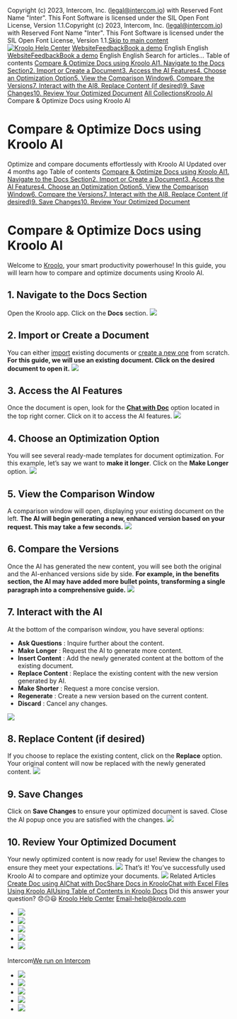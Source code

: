 Copyright (c) 2023, Intercom, Inc. (legal@intercom.io) with Reserved Font Name "Inter". This Font Software is licensed under the SIL Open Font License, Version 1.1.Copyright (c) 2023, Intercom, Inc. (legal@intercom.io) with Reserved Font Name "Inter". This Font Software is licensed under the SIL Open Font License, Version 1.1.[Skip to main content](https://help.kroolo.com/en/articles/9937052-compare-optimize-docs-using-kroolo-ai#main-content)
[![Kroolo Help Center](https://downloads.intercomcdn.com/i/o/h4qkzypg/611116/ee699fbf23fef0f6d8d4f666d84c/37cdcedd14003d8fdcfdeda0a05c09cb)](https://help.kroolo.com/en/)
[Website](https://kroolo.com/)[Feedback](https://kroolo.featurebase.app/)[Book a demo](https://kroolo.com/book-demo)
English
English
[Website](https://kroolo.com/)[Feedback](https://kroolo.featurebase.app/)[Book a demo](https://kroolo.com/book-demo)
English
English
Search for articles...
Table of contents
[Compare & Optimize Docs using Kroolo AI](https://help.kroolo.com/en/articles/9937052-compare-optimize-docs-using-kroolo-ai#h_68f97b062b)[1. Navigate to the Docs Section](https://help.kroolo.com/en/articles/9937052-compare-optimize-docs-using-kroolo-ai#h_48b5b091e6)[2. Import or Create a Document](https://help.kroolo.com/en/articles/9937052-compare-optimize-docs-using-kroolo-ai#h_6d7cb117f2)[3. Access the AI Features](https://help.kroolo.com/en/articles/9937052-compare-optimize-docs-using-kroolo-ai#h_8ec1c75fc9)[4. Choose an Optimization Option](https://help.kroolo.com/en/articles/9937052-compare-optimize-docs-using-kroolo-ai#h_d52f7488c1)[5. View the Comparison Window](https://help.kroolo.com/en/articles/9937052-compare-optimize-docs-using-kroolo-ai#h_fe7ba8b63b)[6. Compare the Versions](https://help.kroolo.com/en/articles/9937052-compare-optimize-docs-using-kroolo-ai#h_739374b4e6)[7. Interact with the AI](https://help.kroolo.com/en/articles/9937052-compare-optimize-docs-using-kroolo-ai#h_f910d7618a)[8. Replace Content (if desired)](https://help.kroolo.com/en/articles/9937052-compare-optimize-docs-using-kroolo-ai#h_ea07584dd5)[9. Save Changes](https://help.kroolo.com/en/articles/9937052-compare-optimize-docs-using-kroolo-ai#h_07da5dd06f)[10. Review Your Optimized Document](https://help.kroolo.com/en/articles/9937052-compare-optimize-docs-using-kroolo-ai#h_16ff0b977c)
[All Collections](https://help.kroolo.com/en/)[Kroolo AI](https://help.kroolo.com/en/collections/9304754-kroolo-ai)
Compare & Optimize Docs using Kroolo AI
# Compare & Optimize Docs using Kroolo AI
Optimize and compare documents effortlessly with Kroolo AI
Updated over 4 months ago
Table of contents
[Compare & Optimize Docs using Kroolo AI](https://help.kroolo.com/en/articles/9937052-compare-optimize-docs-using-kroolo-ai#h_68f97b062b)[1. Navigate to the Docs Section](https://help.kroolo.com/en/articles/9937052-compare-optimize-docs-using-kroolo-ai#h_48b5b091e6)[2. Import or Create a Document](https://help.kroolo.com/en/articles/9937052-compare-optimize-docs-using-kroolo-ai#h_6d7cb117f2)[3. Access the AI Features](https://help.kroolo.com/en/articles/9937052-compare-optimize-docs-using-kroolo-ai#h_8ec1c75fc9)[4. Choose an Optimization Option](https://help.kroolo.com/en/articles/9937052-compare-optimize-docs-using-kroolo-ai#h_d52f7488c1)[5. View the Comparison Window](https://help.kroolo.com/en/articles/9937052-compare-optimize-docs-using-kroolo-ai#h_fe7ba8b63b)[6. Compare the Versions](https://help.kroolo.com/en/articles/9937052-compare-optimize-docs-using-kroolo-ai#h_739374b4e6)[7. Interact with the AI](https://help.kroolo.com/en/articles/9937052-compare-optimize-docs-using-kroolo-ai#h_f910d7618a)[8. Replace Content (if desired)](https://help.kroolo.com/en/articles/9937052-compare-optimize-docs-using-kroolo-ai#h_ea07584dd5)[9. Save Changes](https://help.kroolo.com/en/articles/9937052-compare-optimize-docs-using-kroolo-ai#h_07da5dd06f)[10. Review Your Optimized Document](https://help.kroolo.com/en/articles/9937052-compare-optimize-docs-using-kroolo-ai#h_16ff0b977c)
# Compare & Optimize Docs using Kroolo AI
Welcome to [Kroolo](https://kroolo.com/), your smart productivity powerhouse! In this guide, you will learn how to compare and optimize documents using Kroolo AI.
## 1. Navigate to the Docs Section
Open the Kroolo app. Click on the **Docs** section.
[![](https://downloads.intercomcdn.com/i/o/1197976937/baa2c80d5c60f0cdd8417fc8/833102aa-6e19-4410-a8b3-76a861f438fd?expires=1747842300&signature=39dc73107257e11e4ce7812007ab3892d7c38bc16f6061b372caf376220a12cd&req=dSEuEcB5m4hcXvMW1HO4zQFU4GY%2Fy92JAlmsoyP7FncNHmhoUpNPtgjnTlHZ%0AfVMysWt0VU1jaNQiNyQ%3D%0A)](https://downloads.intercomcdn.com/i/o/1197976937/baa2c80d5c60f0cdd8417fc8/833102aa-6e19-4410-a8b3-76a861f438fd?expires=1747842300&signature=39dc73107257e11e4ce7812007ab3892d7c38bc16f6061b372caf376220a12cd&req=dSEuEcB5m4hcXvMW1HO4zQFU4GY%2Fy92JAlmsoyP7FncNHmhoUpNPtgjnTlHZ%0AfVMysWt0VU1jaNQiNyQ%3D%0A)
## 2. Import or Create a Document
You can either [import](https://intercom.help/kroolo/en/articles/9936991-import-docs-from-confluence) existing documents or [create a new one](https://intercom.help/kroolo/en/articles/9937049-create-and-manage-docs-docs-2-0) from scratch.
**For this guide, we will use an existing document. Click on the desired document to open it.**
[![](https://downloads.intercomcdn.com/i/o/1197925189/91c337e8c34f4cabde1ed335/f07ab81d-da50-4ed8-a9a5-051afcc6d1ea.gif?expires=1747842300&signature=847080c325ee51c96a18ddf0830630408d3dcca53261666240765678180b661a&req=dSEuEcB8mIBXUPMW1HO4zfwyHuuWMDrLEELSW0U%2B5qpoawMfvrUToAG4%2FZYl%0AB6FP9Kdb1W%2BSVgFxFB8%3D%0A)](https://downloads.intercomcdn.com/i/o/1197925189/91c337e8c34f4cabde1ed335/f07ab81d-da50-4ed8-a9a5-051afcc6d1ea.gif?expires=1747842300&signature=847080c325ee51c96a18ddf0830630408d3dcca53261666240765678180b661a&req=dSEuEcB8mIBXUPMW1HO4zfwyHuuWMDrLEELSW0U%2B5qpoawMfvrUToAG4%2FZYl%0AB6FP9Kdb1W%2BSVgFxFB8%3D%0A)
## 3. Access the AI Features
Once the document is open, look for the **[Chat with Doc](https://intercom.help/kroolo/en/articles/9826869-chat-with-doc)** option located in the top right corner. Click on it to access the AI features.
[![](https://downloads.intercomcdn.com/i/o/1197925209/fa9e149c89c3cd1d212e93b9/9e23f681-56dc-47f2-9405-9a525f599513.png?expires=1747842300&signature=8903b8336839e8ec389277af64ea6df401fa0e6ea22de5d650ea23031dba194f&req=dSEuEcB8mINfUPMW1HO4zeAp3oD8hwX5qYNTcwAv%2B442%2BpwiMM3plY1KeEK7%0AyEBCWpbrZllQYDUSy1Q%3D%0A)](https://downloads.intercomcdn.com/i/o/1197925209/fa9e149c89c3cd1d212e93b9/9e23f681-56dc-47f2-9405-9a525f599513.png?expires=1747842300&signature=8903b8336839e8ec389277af64ea6df401fa0e6ea22de5d650ea23031dba194f&req=dSEuEcB8mINfUPMW1HO4zeAp3oD8hwX5qYNTcwAv%2B442%2BpwiMM3plY1KeEK7%0AyEBCWpbrZllQYDUSy1Q%3D%0A)
## 4. Choose an Optimization Option
You will see several ready-made templates for document optimization.
For this example, let’s say we want to **make it longer**. Click on the **Make Longer** option.
[![](https://downloads.intercomcdn.com/i/o/1197925203/2f5e40e0f00d2ba5e50163d3/53be608d-32c7-401f-bd64-2ce519e4beca.png?expires=1747842300&signature=0408738b1f590441539053f68429da0c4c2cc7525af8843bf9bd81b0d82d1f03&req=dSEuEcB8mINfWvMW1HO4zUYKk0JzGwydsXElHQ3lNMOHdhkFUbAovDbru9lk%0APsmoMV67KxuFytKCM2A%3D%0A)](https://downloads.intercomcdn.com/i/o/1197925203/2f5e40e0f00d2ba5e50163d3/53be608d-32c7-401f-bd64-2ce519e4beca.png?expires=1747842300&signature=0408738b1f590441539053f68429da0c4c2cc7525af8843bf9bd81b0d82d1f03&req=dSEuEcB8mINfWvMW1HO4zUYKk0JzGwydsXElHQ3lNMOHdhkFUbAovDbru9lk%0APsmoMV67KxuFytKCM2A%3D%0A)
## 5. View the Comparison Window
A comparison window will open, displaying your existing document on the left.
**The AI will begin generating a new, enhanced version based on your request. This may take a few seconds.**
[![](https://downloads.intercomcdn.com/i/o/1197925210/c425f073ce417b337349ea19/0f66ca78-5de9-4b3d-a88f-b43a468b5f60.gif?expires=1747842300&signature=6566487439abf4ae9104a99b07f2f8d9154bd95eb265b9c2eb9c499633236e9b&req=dSEuEcB8mINeWfMW1HO4zak3gCUBOaFtKSPOss%2FDErNIaJIzhh1pX7uYNXSj%0ABMGmpHSPKBQ6w%2BzjvZ8%3D%0A)](https://downloads.intercomcdn.com/i/o/1197925210/c425f073ce417b337349ea19/0f66ca78-5de9-4b3d-a88f-b43a468b5f60.gif?expires=1747842300&signature=6566487439abf4ae9104a99b07f2f8d9154bd95eb265b9c2eb9c499633236e9b&req=dSEuEcB8mINeWfMW1HO4zak3gCUBOaFtKSPOss%2FDErNIaJIzhh1pX7uYNXSj%0ABMGmpHSPKBQ6w%2BzjvZ8%3D%0A)
## 6. Compare the Versions
Once the AI has generated the new content, you will see both the original and the AI-enhanced versions side by side.
**For example, in the benefits section, the AI may have added more bullet points, transforming a single paragraph into a comprehensive guide.**
[![](https://downloads.intercomcdn.com/i/o/1197925196/e100cd42417ba703f77013a2/22f6b425-dd46-4773-b756-3172f6563035.gif?expires=1747842300&signature=6beff0436fcb6d8d17c1d5c382274be402bd5923c1e7a2f68a90800c7894817b&req=dSEuEcB8mIBWX%2FMW1HO4zWdh%2BV3IpBI79SHZIghOCF69owOe1hOpGXcqMuBo%0A2FHzBLqFs65ohhdCQho%3D%0A)](https://downloads.intercomcdn.com/i/o/1197925196/e100cd42417ba703f77013a2/22f6b425-dd46-4773-b756-3172f6563035.gif?expires=1747842300&signature=6beff0436fcb6d8d17c1d5c382274be402bd5923c1e7a2f68a90800c7894817b&req=dSEuEcB8mIBWX%2FMW1HO4zWdh%2BV3IpBI79SHZIghOCF69owOe1hOpGXcqMuBo%0A2FHzBLqFs65ohhdCQho%3D%0A)
## 7. Interact with the AI
At the bottom of the comparison window, you have several options:
  * **Ask Questions** : Inquire further about the content.
  * **Make Longer** : Request the AI to generate more content.
  * **Insert Content** : Add the newly generated content at the bottom of the existing document.
  * **Replace Content** : Replace the existing content with the new version generated by AI.
  * **Make Shorter** : Request a more concise version.
  * **Regenerate** : Create a new version based on the current content.
  * **Discard** : Cancel any changes.


[![](https://downloads.intercomcdn.com/i/o/1197925202/aa42165cf5f5bfce7ac7d06a/94a52603-8473-40cc-9460-ea46fc417d1d.gif?expires=1747842300&signature=0f46a679210c4a7eeaed55c5b8115391cc003ba01644450c38e5a3f343ef2f1d&req=dSEuEcB8mINfW%2FMW1HO4zYZSMGrjU2O9kBJkna1EBcIde6lgcsqK8LHH00BN%0AClwyJi%2Fhpx5%2BgYkfoXo%3D%0A)](https://downloads.intercomcdn.com/i/o/1197925202/aa42165cf5f5bfce7ac7d06a/94a52603-8473-40cc-9460-ea46fc417d1d.gif?expires=1747842300&signature=0f46a679210c4a7eeaed55c5b8115391cc003ba01644450c38e5a3f343ef2f1d&req=dSEuEcB8mINfW%2FMW1HO4zYZSMGrjU2O9kBJkna1EBcIde6lgcsqK8LHH00BN%0AClwyJi%2Fhpx5%2BgYkfoXo%3D%0A)
## 8. Replace Content (if desired)
If you choose to replace the existing content, click on the **Replace** option.
Your original content will now be replaced with the newly generated content.
[![](https://downloads.intercomcdn.com/i/o/1197925208/8a2bd078501ad58ac123b3cd/aba04d46-4908-4ec0-ac2b-35cac4a8e35d.gif?expires=1747842300&signature=d84992502a8e506e12cc1a3835273c1123475e8e19ffdec6e44fc363b4cf5a7c&req=dSEuEcB8mINfUfMW1HO4zToxYSMNlXjTeFQrzhn0Lz3Z29BzRpXcyTTC%2BWPd%0AKPQCPYW%2FJDcl%2BiFbess%3D%0A)](https://downloads.intercomcdn.com/i/o/1197925208/8a2bd078501ad58ac123b3cd/aba04d46-4908-4ec0-ac2b-35cac4a8e35d.gif?expires=1747842300&signature=d84992502a8e506e12cc1a3835273c1123475e8e19ffdec6e44fc363b4cf5a7c&req=dSEuEcB8mINfUfMW1HO4zToxYSMNlXjTeFQrzhn0Lz3Z29BzRpXcyTTC%2BWPd%0AKPQCPYW%2FJDcl%2BiFbess%3D%0A)
## 9. Save Changes
Click on **Save Changes** to ensure your optimized document is saved.
Close the AI popup once you are satisfied with the changes.
[![](https://downloads.intercomcdn.com/i/o/1197925192/687bb7caccaa840c3389046c/72fe0814-b747-4780-a0ab-38b58beb37bc.gif?expires=1747842300&signature=beff383524a0e1232df149f0e196d9e8e2bca65e51310d3f59b58e9ff9076b62&req=dSEuEcB8mIBWW%2FMW1HO4zXKv9feoIQ8TYL0TQhQgC%2BiULFxNr3%2FFv7oa59FL%0AIzdKDcLvoXh2wRf4CVI%3D%0A)](https://downloads.intercomcdn.com/i/o/1197925192/687bb7caccaa840c3389046c/72fe0814-b747-4780-a0ab-38b58beb37bc.gif?expires=1747842300&signature=beff383524a0e1232df149f0e196d9e8e2bca65e51310d3f59b58e9ff9076b62&req=dSEuEcB8mIBWW%2FMW1HO4zXKv9feoIQ8TYL0TQhQgC%2BiULFxNr3%2FFv7oa59FL%0AIzdKDcLvoXh2wRf4CVI%3D%0A)
## 10. Review Your Optimized Document
Your newly optimized content is now ready for use! Review the changes to ensure they meet your expectations.
[![](https://downloads.intercomcdn.com/i/o/1197925201/35bdbea10ca7ffc7afe532b2/cb596452-0477-41a3-b9be-9bdded6efefa.gif?expires=1747842300&signature=3233517ac2e552c32a635c04a56c64c83bf5fe44453d71718d3f35a6f3756121&req=dSEuEcB8mINfWPMW1HO4zbPZF9XP9SV8ohAGvhNDt0omlxR1g0Al76H7KqAx%0AvymCbGnReqqLEwWowAw%3D%0A)](https://downloads.intercomcdn.com/i/o/1197925201/35bdbea10ca7ffc7afe532b2/cb596452-0477-41a3-b9be-9bdded6efefa.gif?expires=1747842300&signature=3233517ac2e552c32a635c04a56c64c83bf5fe44453d71718d3f35a6f3756121&req=dSEuEcB8mINfWPMW1HO4zbPZF9XP9SV8ohAGvhNDt0omlxR1g0Al76H7KqAx%0AvymCbGnReqqLEwWowAw%3D%0A)
That’s it! You’ve successfully used Kroolo AI to compare and optimize your documents.
[![](https://downloads.intercomcdn.com/i/o/1197981517/37f20f0b07fe012916da4b3e/cta+2.png?expires=1747842300&signature=bacdadd70af497993f24a46839f746303044ce2fd09e6c01205111bb3d95b8b8&req=dSEuEcB2nIReXvMW1HO4zdUBhhoQKsM%2Ft9Sk0OuK%2BXlfMsoSSuvIXqnxEuXx%0AGJb0LfLlbmmGNE9YwBo%3D%0A)](https://kroolo.com/)
Related Articles
[Create Doc using AI](https://help.kroolo.com/en/articles/9826798-create-doc-using-ai)[Chat with Doc](https://help.kroolo.com/en/articles/9826869-chat-with-doc)[Share Docs in Kroolo](https://help.kroolo.com/en/articles/9859172-share-docs-in-kroolo)[Chat with Excel Files Using Kroolo AI](https://help.kroolo.com/en/articles/10224942-chat-with-excel-files-using-kroolo-ai)[Using Table of Contents in Kroolo Docs](https://help.kroolo.com/en/articles/10299776-using-table-of-contents-in-kroolo-docs)
Did this answer your question?
😞😐😃
[Kroolo Help Center](https://help.kroolo.com/en/)
Email-help@kroolo.com
  * [![](https://intercom.help/kroolo/assets/svg/icon:social-facebook/FFFFFF)](https://www.facebook.com/profile.php?id=61553808299270)
  * [![](https://intercom.help/kroolo/assets/svg/icon:social-linkedin/FFFFFF)](https://www.linkedin.com/company/getkroolo)
  * [![](https://intercom.help/kroolo/assets/svg/icon:social-instagram/FFFFFF)](https://www.instagram.com/getkroolo)
  * [![](https://intercom.help/kroolo/assets/svg/icon:social-youtube/FFFFFF)](https://www.youtube.com/@getkroolo/featured)
  * [![](https://intercom.help/kroolo/assets/svg/icon:social-twitter-x/FFFFFF)](https://www.twitter.com/getkroolo)


Intercom[We run on Intercom](https://www.intercom.com/intercom-link?company=Kroolo&solution=customer-support&utm_campaign=intercom-link&utm_content=We+run+on+Intercom&utm_medium=help-center&utm_referrer=https%3A%2F%2Fhelp.kroolo.com%2Fen%2Farticles%2F9937052-compare-optimize-docs-using-kroolo-ai&utm_source=desktop-web)
  * [![](https://intercom.help/kroolo/assets/svg/icon:social-facebook/FFFFFF)](https://www.facebook.com/profile.php?id=61553808299270)
  * [![](https://intercom.help/kroolo/assets/svg/icon:social-linkedin/FFFFFF)](https://www.linkedin.com/company/getkroolo)
  * [![](https://intercom.help/kroolo/assets/svg/icon:social-instagram/FFFFFF)](https://www.instagram.com/getkroolo)
  * [![](https://intercom.help/kroolo/assets/svg/icon:social-youtube/FFFFFF)](https://www.youtube.com/@getkroolo/featured)
  * [![](https://intercom.help/kroolo/assets/svg/icon:social-twitter-x/FFFFFF)](https://www.twitter.com/getkroolo)


